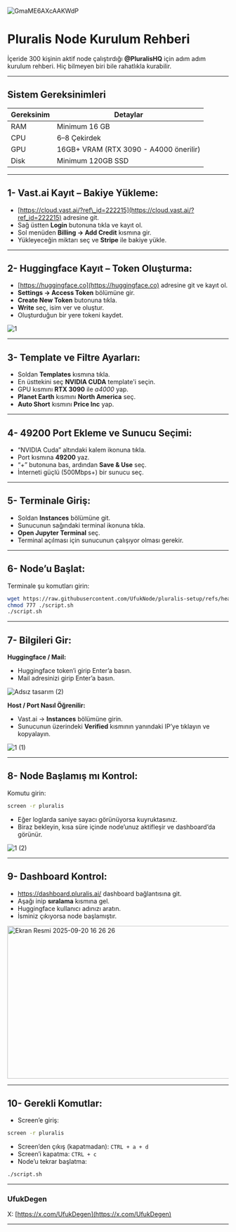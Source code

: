 ![GmaME6AXcAAKWdP](https://github.com/user-attachments/assets/b21b26a5-dba0-4fb1-b7ea-4ef978ef2d5f)

# Pluralis Node Kurulum Rehberi

İçeride 300 kişinin aktif node çalıştırdığı **@PluralisHQ** için adım adım kurulum rehberi.
Hiç bilmeyen biri bile rahatlıkla kurabilir.

---

## Sistem Gereksinimleri

| Gereksinim      | Detaylar                       |
| --------------- | ------------------------------ |
| RAM             | Minimum 16 GB                  |
| CPU             | 6–8 Çekirdek                   |
| GPU             | 16GB+ VRAM (RTX 3090 - A4000 önerilir) |
| Disk            | Minimum 120GB SSD              |

---

## 1- Vast.ai Kayıt – Bakiye Yükleme:

* [https://cloud.vast.ai/?ref\_id=222215](https://cloud.vast.ai/?ref_id=222215) adresine git.
* Sağ üstten **Login** butonuna tıkla ve kayıt ol.
* Sol menüden **Billing → Add Credit** kısmına gir.
* Yükleyeceğin miktarı seç ve **Stripe** ile bakiye yükle.

---

## 2- Huggingface Kayıt – Token Oluşturma:

* [https://huggingface.co](https://huggingface.co) adresine git ve kayıt ol.
* **Settings → Access Token** bölümüne gir.
* **Create New Token** butonuna tıkla.
* **Write** seç, isim ver ve oluştur.
* Oluşturduğun bir yere tokeni kaydet.

![1](https://github.com/user-attachments/assets/b1c8a4e2-c071-401c-886b-1086a7039f04)

---

## 3- Template ve Filtre Ayarları:

* Soldan **Templates** kısmına tıkla.
* En üsttekini seç **NVIDIA CUDA** template'i seçin.
* GPU kısmını **RTX 3090** ile *a4000* yap.
* **Planet Earth** kısmını **North America** seç.
* **Auto Short** kısmını **Price Inc** yap.

---

## 4- 49200 Port Ekleme ve Sunucu Seçimi:

* “NVIDIA Cuda” altındaki kalem ikonuna tıkla.
* Port kısmına **49200** yaz.
* “+” butonuna bas, ardından **Save & Use** seç.
* İnterneti güçlü (500Mbps+) bir sunucu seç.

---

## 5- Terminale Giriş:

* Soldan **Instances** bölümüne git.
* Sunucunun sağındaki terminal ikonuna tıkla.
* **Open Jupyter Terminal** seç.
* Terminal açılması için sunucunun çalışıyor olması gerekir.

---

## 6- Node’u Başlat:

Terminale şu komutları girin:

```bash
wget https://raw.githubusercontent.com/UfukNode/pluralis-setup/refs/heads/main/script.sh
chmod 777 ./script.sh
./script.sh
```

---

## 7- Bilgileri Gir:

**Huggingface / Mail:**

* Huggingface token’i girip Enter’a basın.
* Mail adresinizi girip Enter’a basın.

![Adsız tasarım (2)](https://github.com/user-attachments/assets/57e4e65d-d6fc-4cbf-af8d-8d1c6e1f6f6a)

**Host / Port Nasıl Öğrenilir:**

* Vast.ai → **Instances** bölümüne girin.
* Sunucunun üzerindeki **Verified** kısmının yanındaki IP’ye tıklayın ve kopyalayın.

![1 (1)](https://github.com/user-attachments/assets/1ec9b808-7390-4adc-aeca-277fe07638b3)

---

## 8- Node Başlamış mı Kontrol:

Komutu girin:

```bash
screen -r pluralis
```

* Eğer loglarda saniye sayacı görünüyorsa kuyruktasınız.
* Biraz bekleyin, kısa süre içinde node’unuz aktifleşir ve dashboard’da görünür.

![1 (2)](https://github.com/user-attachments/assets/1a4d375d-6980-4b00-9023-86a0eebccf30)

---

## 9- Dashboard Kontrol:

* https://dashboard.pluralis.ai/ dashboard bağlantısına git.
* Aşağı inip **sıralama** kısmına gel.
* Huggingface kullanıcı adınızı aratın.
* İsminiz çıkıyorsa node başlamıştır.

<img width="1257" height="348" alt="Ekran Resmi 2025-09-20 16 26 26" src="https://github.com/user-attachments/assets/6a690ca5-9d53-4cef-bf37-8f791bd90f05" />

---

## 10- Gerekli Komutlar:

* Screen’e giriş:

```bash
screen -r pluralis
```

* Screen’den çıkış (kapatmadan): `CTRL + a + d`
* Screen’i kapatma: `CTRL + c`
* Node’u tekrar başlatma:

```bash
./script.sh
```

---

### UfukDegen
X: [https://x.com/UfukDegen](https://x.com/UfukDegen)

---
